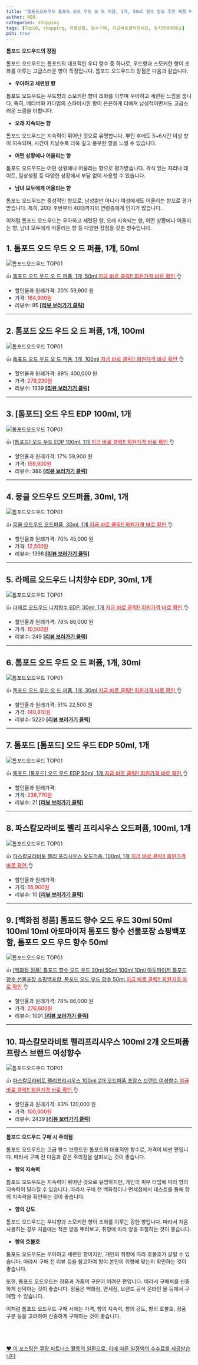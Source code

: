 ```yaml
---
title: "톰포드오드우드 톰포드 오드 우드 오 드 퍼퓸, 1개, 50ml 필수 필요 추천 제품 비교 최저 가격 비교 장점 구매 후기 구매평"
author: NEO.
categories: shopping
tags: [Top10, shopping, 유행상품, 필수구매, 지금바로클릭하세요, 놓치면후회해요]
pin: true
---
```

**톰포드 오드우드의 장점**

톰포드 오드우드는 톰포드의 대표적인 우디 향수 중 하나로, 우드향과 스모키한 향이 조화를 이루는 고급스러운 향이 특징입니다. 톰포드 오드우드의 장점은 다음과 같습니다.

* **우아하고 세련된 향**

톰포드 오드우드는 우드향과 스모키한 향이 조화를 이루며 우아하고 세련된 느낌을 줍니다. 특히, 베티버와 카다멈의 스파이시한 향이 은은하게 더해져 남성적이면서도 고급스러운 느낌을 더합니다.

* **오래 지속되는 향**

톰포드 오드우드는 지속력이 뛰어난 것으로 유명합니다. 뿌린 후에도 5~6시간 이상 향이 지속되며, 시간이 지날수록 더욱 깊고 풍부한 향을 느낄 수 있습니다.

* **어떤 상황에나 어울리는 향**

톰포드 오드우드는 어떤 상황에나 어울리는 향으로 평가받습니다. 격식 있는 자리나 데이트, 일상생활 등 다양한 상황에서 부담 없이 사용할 수 있습니다.

* **남녀 모두에게 어울리는 향**

톰포드 오드우드는 중성적인 향으로, 남성뿐만 아니라 여성에게도 어울리는 향으로 평가받습니다. 특히, 20대 후반부터 40대까지의 연령층에게 인기가 많습니다.

이처럼 톰포드 오드우드는 우아하고 세련된 향, 오래 지속되는 향, 어떤 상황에나 어울리는 향, 남녀 모두에게 어울리는 향 등 다양한 장점을 갖춘 향수입니다.

   

## 1. 톰포드 오드 우드 오 드 퍼퓸, 1개, 50ml

![톰포드오드우드 TOP01](https://thumbnail9.coupangcdn.com/thumbnails/remote/490x490ex/image/vendor_inventory/8a30/2134a7d0da342c9eab539e1651ddc4b9fbb217484d1158399a27dd372058.JPG)


👍 [톰포드 오드 우드 오 드 퍼퓸, 1개, 50ml <font color=red> 지금 바로 클릭!! 회원가격 바로 확인 </font> ](https://link.coupang.com/re/AFFSDP?lptag=AF3617701&subid=GithubCoopas&pageKey=7520432740&traceid=V0-153&itemId=19723367981&vendorItemId=82137129669) 👌 


- 할인율과 원래가격: 20%  59,900   원
- 가격: <span style='color:red'>164,900원</span>
- 리뷰수: 85  [**[리뷰 보러가기 클릭]**](https://link.coupang.com/re/AFFSDP?lptag=AF3617701&subid=GithubCoopas&pageKey=7520432740&traceid=V0-153&itemId=19723367981&vendorItemId=82137129669)

---


   

## 2. 톰포드 오드 우드 오 드 퍼퓸, 1개, 100ml

![톰포드오드우드 TOP01](https://thumbnail8.coupangcdn.com/thumbnails/remote/490x490ex/image/vendor_inventory/1608/5247f880751d738f3a21e30930dce561894638e05d062d94f7278eb3024e.jpg)


👍 [톰포드 오드 우드 오 드 퍼퓸, 1개, 100ml <font color=red> 지금 바로 클릭!! 회원가격 바로 확인 </font> ](https://link.coupang.com/re/AFFSDP?lptag=AF3617701&subid=GithubCoopas&pageKey=7520432740&traceid=V0-153&itemId=19953684600&vendorItemId=87052579221) 👌 


- 할인율과 원래가격: 89%  400,000   원
- 가격: <span style='color:red'>279,220원</span>
- 리뷰수: 1339  [**[리뷰 보러가기 클릭]**](https://link.coupang.com/re/AFFSDP?lptag=AF3617701&subid=GithubCoopas&pageKey=7520432740&traceid=V0-153&itemId=19953684600&vendorItemId=87052579221)

---


   

## 3. [톰포드] 오드 우드 EDP 100ml, 1개

![톰포드오드우드 TOP01](https://thumbnail8.coupangcdn.com/thumbnails/remote/490x490ex/image/vendor_inventory/906e/daac44fffb96c1a56425425957a06f09d135c6af299a2de24c198df5c2ba.jpg)


👍 [[톰포드] 오드 우드 EDP 100ml, 1개 <font color=red> 지금 바로 클릭!! 회원가격 바로 확인 </font> ](https://link.coupang.com/re/AFFSDP?lptag=AF3617701&subid=GithubCoopas&pageKey=7355207185&traceid=V0-153&itemId=18936932581&vendorItemId=87734887412) 👌 


- 할인율과 원래가격: 17%  59,900   원
- 가격: <span style='color:red'>159,900원</span>
- 리뷰수: 386  [**[리뷰 보러가기 클릭]**](https://link.coupang.com/re/AFFSDP?lptag=AF3617701&subid=GithubCoopas&pageKey=7355207185&traceid=V0-153&itemId=18936932581&vendorItemId=87734887412)

---


   

## 4. 뭉클 오드우드 오드퍼퓸, 30ml, 1개

![톰포드오드우드 TOP01](https://thumbnail9.coupangcdn.com/thumbnails/remote/490x490ex/image/retail/images/721407805787802-c4aed81b-68e9-4921-a675-91711d735f11.jpg)


👍 [뭉클 오드우드 오드퍼퓸, 30ml, 1개 <font color=red> 지금 바로 클릭!! 회원가격 바로 확인 </font> ](https://link.coupang.com/re/AFFSDP?lptag=AF3617701&subid=GithubCoopas&pageKey=7166338966&traceid=V0-153&itemId=18045146046&vendorItemId=84893507960) 👌 


- 할인율과 원래가격: 70%  45,000   원
- 가격: <span style='color:red'>12,500원</span>
- 리뷰수: 1398  [**[리뷰 보러가기 클릭]**](https://link.coupang.com/re/AFFSDP?lptag=AF3617701&subid=GithubCoopas&pageKey=7166338966&traceid=V0-153&itemId=18045146046&vendorItemId=84893507960)

---


   

## 5. 라페르 오드우드 니치향수 EDP, 30ml, 1개

![톰포드오드우드 TOP01](https://thumbnail10.coupangcdn.com/thumbnails/remote/490x490ex/image/retail/images/1792191529592319-dd32e2f5-e314-426f-bd08-52070ab85cbe.jpg)


👍 [라페르 오드우드 니치향수 EDP, 30ml, 1개 <font color=red> 지금 바로 클릭!! 회원가격 바로 확인 </font> ](https://link.coupang.com/re/AFFSDP?lptag=AF3617701&subid=GithubCoopas&pageKey=2041071439&traceid=V0-153&itemId=3469868990&vendorItemId=71456208199) 👌 


- 할인율과 원래가격: 78%  86,000   원
- 가격: <span style='color:red'>10,500원</span>
- 리뷰수: 249  [**[리뷰 보러가기 클릭]**](https://link.coupang.com/re/AFFSDP?lptag=AF3617701&subid=GithubCoopas&pageKey=2041071439&traceid=V0-153&itemId=3469868990&vendorItemId=71456208199)

---


   

## 6. 톰포드 오드 우드 오 드 퍼퓸, 1개, 30ml

![톰포드오드우드 TOP01](https://thumbnail9.coupangcdn.com/thumbnails/remote/490x490ex/image/vendor_inventory/1c03/6d21a8320ced41101f4601398fbfe0996c6805f167364a08cfb46c795881.JPG)


👍 [톰포드 오드 우드 오 드 퍼퓸, 1개, 30ml <font color=red> 지금 바로 클릭!! 회원가격 바로 확인 </font> ](https://link.coupang.com/re/AFFSDP?lptag=AF3617701&subid=GithubCoopas&pageKey=7664893547&traceid=V0-153&itemId=20430242547&vendorItemId=87511375917) 👌 


- 할인율과 원래가격: 51%  22,500   원
- 가격: <span style='color:red'>140,810원</span>
- 리뷰수: 5220  [**[리뷰 보러가기 클릭]**](https://link.coupang.com/re/AFFSDP?lptag=AF3617701&subid=GithubCoopas&pageKey=7664893547&traceid=V0-153&itemId=20430242547&vendorItemId=87511375917)

---


   

## 7. 톰포드 [톰포드] 오드 우드 EDP 50ml, 1개

![톰포드오드우드 TOP01](https://thumbnail7.coupangcdn.com/thumbnails/remote/490x490ex/image/vendor_inventory/5ea2/0a1816e023b45ef2b9edf3bf2022025eb8a897dfda2e8b09a8fb0333a57e.jpg)


👍 [톰포드 [톰포드] 오드 우드 EDP 50ml, 1개 <font color=red> 지금 바로 클릭!! 회원가격 바로 확인 </font> ](https://link.coupang.com/re/AFFSDP?lptag=AF3617701&subid=GithubCoopas&pageKey=7355207185&traceid=V0-153&itemId=17557361487&vendorItemId=86893468089) 👌 


- 할인율과 원래가격: 
- 가격: <span style='color:red'>236,770원</span>
- 리뷰수: 21  [**[리뷰 보러가기 클릭]**](https://link.coupang.com/re/AFFSDP?lptag=AF3617701&subid=GithubCoopas&pageKey=7355207185&traceid=V0-153&itemId=17557361487&vendorItemId=86893468089)

---


   

## 8. 파스칼모라비토 펠리 프리시우스 오드퍼퓸, 100ml, 1개

![톰포드오드우드 TOP01](https://thumbnail9.coupangcdn.com/thumbnails/remote/490x490ex/image/retail/images/2101010399654146-2f34f0b8-1eef-4648-810e-5c594671ec70.png)


👍 [파스칼모라비토 펠리 프리시우스 오드퍼퓸, 100ml, 1개 <font color=red> 지금 바로 클릭!! 회원가격 바로 확인 </font> ](https://link.coupang.com/re/AFFSDP?lptag=AF3617701&subid=GithubCoopas&pageKey=6572036604&traceid=V0-153&itemId=14756179380&vendorItemId=77170602712) 👌 


- 할인율과 원래가격: 
- 가격: <span style='color:red'>55,900원</span>
- 리뷰수: 10  [**[리뷰 보러가기 클릭]**](https://link.coupang.com/re/AFFSDP?lptag=AF3617701&subid=GithubCoopas&pageKey=6572036604&traceid=V0-153&itemId=14756179380&vendorItemId=77170602712)

---


   

## 9. [백화점 정품] 톰포드 향수 오드 우드 30ml 50ml 100ml 10ml 아토마이저 톰포드 향수 선물포장 쇼핑백포함, 톰포드 오드 우드 향수 50ml

![톰포드오드우드 TOP01](https://thumbnail6.coupangcdn.com/thumbnails/remote/490x490ex/image/vendor_inventory/af5e/a46901fa37f0ad2ba5b350287bed0dd9d6b3b342a0761aa022e409d2964f.jpg)


👍 [[백화점 정품] 톰포드 향수 오드 우드 30ml 50ml 100ml 10ml 아토마이저 톰포드 향수 선물포장 쇼핑백포함, 톰포드 오드 우드 향수 50ml <font color=red> 지금 바로 클릭!! 회원가격 바로 확인 </font> ](https://link.coupang.com/re/AFFSDP?lptag=AF3617701&subid=GithubCoopas&pageKey=6798781288&traceid=V0-153&itemId=16040516259&vendorItemId=84910057447) 👌 


- 할인율과 원래가격: 78%  86,000   원
- 가격: <span style='color:red'>276,600원</span>
- 리뷰수: 1001  [**[리뷰 보러가기 클릭]**](https://link.coupang.com/re/AFFSDP?lptag=AF3617701&subid=GithubCoopas&pageKey=6798781288&traceid=V0-153&itemId=16040516259&vendorItemId=84910057447)

---


   

## 10. 파스칼모라비토 펠리프리시우스 100ml 2개 오드퍼퓸 프랑스 브랜드 여성향수

![톰포드오드우드 TOP01](https://thumbnail8.coupangcdn.com/thumbnails/remote/490x490ex/image/vendor_inventory/6108/6ceaa60d9052219cda302946d0b8d97ef25f5f02b210b50b1898f8b32758.jpg)


👍 [파스칼모라비토 펠리프리시우스 100ml 2개 오드퍼퓸 프랑스 브랜드 여성향수 <font color=red> 지금 바로 클릭!! 회원가격 바로 확인 </font> ](https://link.coupang.com/re/AFFSDP?lptag=AF3617701&subid=GithubCoopas&pageKey=6572036604&traceid=V0-153&itemId=17425590904&vendorItemId=84594720359) 👌 


- 할인율과 원래가격: 83%  120,000   원
- 가격: <span style='color:red'>100,000원</span>
- 리뷰수: 2439  [**[리뷰 보러가기 클릭]**](https://link.coupang.com/re/AFFSDP?lptag=AF3617701&subid=GithubCoopas&pageKey=6572036604&traceid=V0-153&itemId=17425590904&vendorItemId=84594720359)

---
**톰포드 오드우드 구매 시 주의점**

톰포드 오드우드는 고급 향수 브랜드인 톰포드의 대표적인 향수로, 가격이 비싼 편입니다. 따라서 구매 전 다음과 같은 주의점을 살펴보는 것이 좋습니다.

* **향의 지속력**

톰포드 오드우드는 지속력이 뛰어난 것으로 유명하지만, 개인의 피부 타입에 따라 향의 지속력이 달라질 수 있습니다. 따라서 구매 전 백화점이나 면세점에서 테스트를 통해 향의 지속력을 확인하는 것이 좋습니다.

* **향의 강도**

톰포드 오드우드는 우디향과 스모키한 향이 조화를 이루는 강한 향입니다. 따라서 처음 사용하는 경우 처음에는 적은 양을 뿌려보고, 취향에 따라 양을 조절하는 것이 좋습니다.

* **향의 호불호**

톰포드 오드우드는 우아하고 세련된 향이지만, 개인의 취향에 따라 호불호가 갈릴 수 있습니다. 따라서 구매 전 리뷰 등을 참고하여 향이 본인의 취향에 맞는지 확인하는 것이 좋습니다.

또한, 톰포드 오드우드는 정품과 가품의 구분이 어려운 편입니다. 따라서 구매처를 신중하게 선택하는 것이 좋습니다. 정품은 백화점, 면세점, 브랜드 공식 온라인 몰 등에서 구매할 수 있습니다.

이처럼 톰포드 오드우드 구매 시에는 가격, 향의 지속력, 향의 강도, 향의 호불호, 정품 구분 등을 고려하여 신중하게 구매하는 것이 좋습니다.<br><br><br><br><br> [ ❤  이 포스팅은 쿠팡 파트너스 활동의 일환으로, 이에 따른 일정액의 수수료를 제공받습니다](https://link.coupang.com/a/bcEFyh)